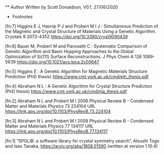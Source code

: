** Author
Written by Scott Donaldson, V0.1, 27/06/2020

* Footnotes

[fn:7] Higgins E J, Hasnip P J and Probert M I J : Simultaneous Prediction of the Magnetic and Crystal Structure of Materials Using a Genetic Algorithm. Crystals 9 2073-4352 https://doi.org/10.3390/cryst9090439

[fn:6] Bauer M, Probert M and Panosetti C : Systematic Comparison of Genetic Algorithm and Basin Hopping Approaches to the Global Optimization of Si(111) Surface Reconstructions. J Phys Chem A 126 1089-5639  https://doi.org/10.1021/acs.jpca.2c00647

[fn:5] Higgins E : A Genetic Algorithm for Magnetic Materials Structure Prediction (PhD thesis) https://www.cmt.york.ac.uk/cmd/ejh_thesis.pdf

[fn:4] Abraham N L : A Genetic Algorithm for Crystal Structure Prediction (PhD thesis) https://www.cmt.york.ac.uk/cmd/nla_thesis.pdf

[fn:2] Abraham N L and Probert M I 2006 Physical Review B - Condensed Matter and Materials Physics 73 224104 URL https://link.aps.org/doi/10.1103/PhysRevB.73.224104

[fn:3] Abraham N L and Probert M I 2008 Physical Review B - Condensed Matter and Materials Physics 77 134117 URL https://link.aps.org/doi/10.1103/PhysRevB.77.134117

[fn:1] “SPGLIB: a software library for crystal symmetry search”, Atsushi Togo and Isao Tanaka, https://arxiv.org/abs/1808.01590 (written at version 1.10.4)
